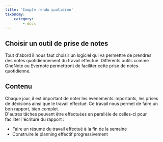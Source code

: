 ```yaml
---
title: 'Compte rendu quotidien'
taxonomy:
    category:
        - docs
---
```


## Choisir un outil de prise de notes

Tout d'abord il nous faut choisir un logiciel qui va permettre de prendres des notes quotidiennement du travail effectué. Différents outils comme OneNote ou Evernote permettront de faciliter cette prise de notes quotidienne.

## Contenu

Chaque jour, il est important de noter les événements importants, les prises de décisions ainsi que le travail effectué. Ce travail nous permet de faire un bon rapport, bien complet.  
D'autres tâches peuvent être effectuées en parallèle de celles-ci pour faciliter l'écriture du rapport :
* Faire un résumé du travail effectué à la fin de la semaine
* Construire le planning effectif progressivement